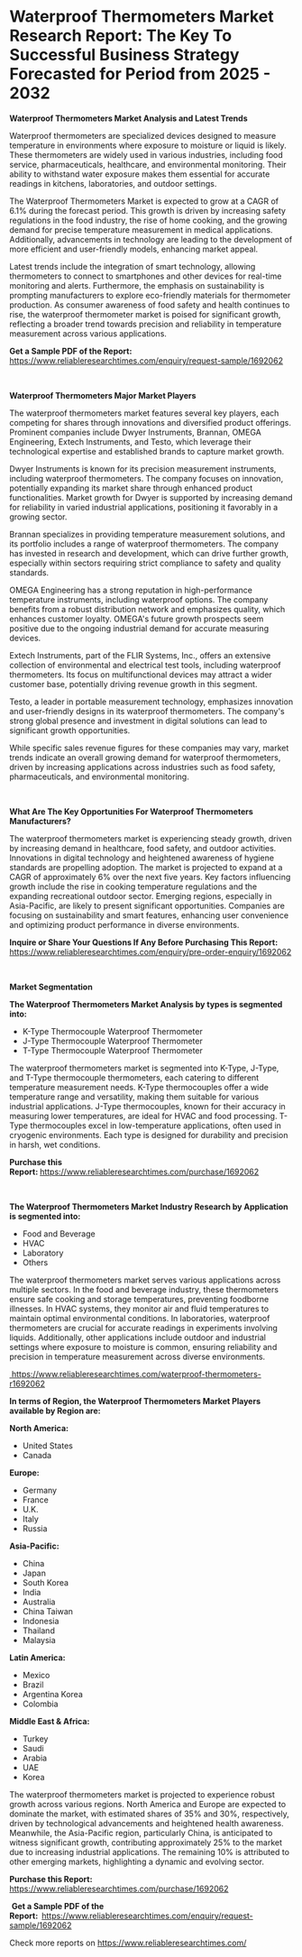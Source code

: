<p><h1>Waterproof Thermometers Market Research Report: The Key To Successful Business Strategy Forecasted for Period from 2025 - 2032</h1></p><p><strong>Waterproof Thermometers Market Analysis and Latest Trends</strong></p>
<p><p>Waterproof thermometers are specialized devices designed to measure temperature in environments where exposure to moisture or liquid is likely. These thermometers are widely used in various industries, including food service, pharmaceuticals, healthcare, and environmental monitoring. Their ability to withstand water exposure makes them essential for accurate readings in kitchens, laboratories, and outdoor settings.</p><p>The Waterproof Thermometers Market is expected to grow at a CAGR of 6.1% during the forecast period. This growth is driven by increasing safety regulations in the food industry, the rise of home cooking, and the growing demand for precise temperature measurement in medical applications. Additionally, advancements in technology are leading to the development of more efficient and user-friendly models, enhancing market appeal.</p><p>Latest trends include the integration of smart technology, allowing thermometers to connect to smartphones and other devices for real-time monitoring and alerts. Furthermore, the emphasis on sustainability is prompting manufacturers to explore eco-friendly materials for thermometer production. As consumer awareness of food safety and health continues to rise, the waterproof thermometer market is poised for significant growth, reflecting a broader trend towards precision and reliability in temperature measurement across various applications.</p></p>
<p><strong>Get a Sample PDF of the Report:&nbsp;</strong> <a href="https://www.reliableresearchtimes.com/enquiry/request-sample/1692062?utm_campaign=2198&utm_medium=2&utm_source=Github&utm_content=ia&utm_term=20022025&utm_id=waterproof-thermometers">https://www.reliableresearchtimes.com/enquiry/request-sample/1692062</a></p>
<p>&nbsp;</p>
<p><strong>Waterproof Thermometers Major Market Players</strong></p>
<p><p>The waterproof thermometers market features several key players, each competing for shares through innovations and diversified product offerings. Prominent companies include Dwyer Instruments, Brannan, OMEGA Engineering, Extech Instruments, and Testo, which leverage their technological expertise and established brands to capture market growth.</p><p>Dwyer Instruments is known for its precision measurement instruments, including waterproof thermometers. The company focuses on innovation, potentially expanding its market share through enhanced product functionalities. Market growth for Dwyer is supported by increasing demand for reliability in varied industrial applications, positioning it favorably in a growing sector.</p><p>Brannan specializes in providing temperature measurement solutions, and its portfolio includes a range of waterproof thermometers. The company has invested in research and development, which can drive further growth, especially within sectors requiring strict compliance to safety and quality standards. </p><p>OMEGA Engineering has a strong reputation in high-performance temperature instruments, including waterproof options. The company benefits from a robust distribution network and emphasizes quality, which enhances customer loyalty. OMEGA's future growth prospects seem positive due to the ongoing industrial demand for accurate measuring devices.</p><p>Extech Instruments, part of the FLIR Systems, Inc., offers an extensive collection of environmental and electrical test tools, including waterproof thermometers. Its focus on multifunctional devices may attract a wider customer base, potentially driving revenue growth in this segment.</p><p>Testo, a leader in portable measurement technology, emphasizes innovation and user-friendly designs in its waterproof thermometers. The company's strong global presence and investment in digital solutions can lead to significant growth opportunities.</p><p>While specific sales revenue figures for these companies may vary, market trends indicate an overall growing demand for waterproof thermometers, driven by increasing applications across industries such as food safety, pharmaceuticals, and environmental monitoring.</p></p>
<p>&nbsp;</p>
<p><strong>What Are The Key Opportunities For Waterproof Thermometers Manufacturers?</strong></p>
<p><p>The waterproof thermometers market is experiencing steady growth, driven by increasing demand in healthcare, food safety, and outdoor activities. Innovations in digital technology and heightened awareness of hygiene standards are propelling adoption. The market is projected to expand at a CAGR of approximately 6% over the next five years. Key factors influencing growth include the rise in cooking temperature regulations and the expanding recreational outdoor sector. Emerging regions, especially in Asia-Pacific, are likely to present significant opportunities. Companies are focusing on sustainability and smart features, enhancing user convenience and optimizing product performance in diverse environments.</p></p>
<p><strong>Inquire or Share Your Questions If Any Before Purchasing This Report:</strong> <a href="https://www.reliableresearchtimes.com/enquiry/pre-order-enquiry/1692062?utm_campaign=2198&utm_medium=2&utm_source=Github&utm_content=ia&utm_term=20022025&utm_id=waterproof-thermometers">https://www.reliableresearchtimes.com/enquiry/pre-order-enquiry/1692062</a></p>
<p>&nbsp;</p>
<p><strong>Market Segmentation</strong></p>
<p><strong>The Waterproof Thermometers Market Analysis by types is segmented into:</strong></p>
<p><ul><li>K-Type Thermocouple Waterproof Thermometer</li><li>J-Type Thermocouple Waterproof Thermometer</li><li>T-Type Thermocouple Waterproof Thermometer</li></ul></p>
<p><p>The waterproof thermometers market is segmented into K-Type, J-Type, and T-Type thermocouple thermometers, each catering to different temperature measurement needs. K-Type thermocouples offer a wide temperature range and versatility, making them suitable for various industrial applications. J-Type thermocouples, known for their accuracy in measuring lower temperatures, are ideal for HVAC and food processing. T-Type thermocouples excel in low-temperature applications, often used in cryogenic environments. Each type is designed for durability and precision in harsh, wet conditions.</p></p>
<p><strong>Purchase this Report:&nbsp;</strong><a href="https://www.reliableresearchtimes.com/purchase/1692062?utm_campaign=2198&utm_medium=2&utm_source=Github&utm_content=ia&utm_term=20022025&utm_id=waterproof-thermometers">https://www.reliableresearchtimes.com/purchase/1692062</a></p>
<p>&nbsp;</p>
<p><strong>The Waterproof Thermometers Market Industry Research by Application is segmented into:</strong></p>
<p><ul><li>Food and Beverage</li><li>HVAC</li><li>Laboratory</li><li>Others</li></ul></p>
<p><p>The waterproof thermometers market serves various applications across multiple sectors. In the food and beverage industry, these thermometers ensure safe cooking and storage temperatures, preventing foodborne illnesses. In HVAC systems, they monitor air and fluid temperatures to maintain optimal environmental conditions. In laboratories, waterproof thermometers are crucial for accurate readings in experiments involving liquids. Additionally, other applications include outdoor and industrial settings where exposure to moisture is common, ensuring reliability and precision in temperature measurement across diverse environments.</p></p>
<p><a href="https://www.reliableresearchtimes.com/waterproof-thermometers-r1692062?utm_campaign=2198&utm_medium=2&utm_source=Github&utm_content=ia&utm_term=20022025&utm_id=waterproof-thermometers">&nbsp;https://www.reliableresearchtimes.com/waterproof-thermometers-r1692062</a></p>
<p><strong>In terms of Region, the Waterproof Thermometers Market Players available by Region are:</strong></p>
<p>
    <p> <strong> North America: </strong>
        <ul>
            <li>United States</li>
            <li>Canada</li>
        </ul>
        </p> 
    <p> <strong> Europe: </strong>
        <ul>
            <li>Germany</li>
            <li>France</li>
            <li>U.K.</li>
            <li>Italy</li>
            <li>Russia</li>
        </ul>
        </p> 
    <p> <strong> Asia-Pacific: </strong>
        <ul>
            <li>China</li>
            <li>Japan</li>
            <li>South Korea</li>
            <li>India</li>
            <li>Australia</li>
            <li>China Taiwan</li>
            <li>Indonesia</li>
            <li>Thailand</li>
            <li>Malaysia</li>
        </ul>
        </p> 
    <p> <strong> Latin America: </strong>
        <ul>
            <li>Mexico</li>
            <li>Brazil</li>
            <li>Argentina Korea</li>
            <li>Colombia</li>
        </ul>
        </p> 
    <p> <strong> Middle East & Africa: </strong>
        <ul>
            <li>Turkey</li>
            <li>Saudi</li>
            <li>Arabia</li>
            <li>UAE</li>
            <li>Korea</li>
        </ul>
    </p>
    </p>
<p><p>The waterproof thermometers market is projected to experience robust growth across various regions. North America and Europe are expected to dominate the market, with estimated shares of 35% and 30%, respectively, driven by technological advancements and heightened health awareness. Meanwhile, the Asia-Pacific region, particularly China, is anticipated to witness significant growth, contributing approximately 25% to the market due to increasing industrial applications. The remaining 10% is attributed to other emerging markets, highlighting a dynamic and evolving sector.</p></p>
<p><strong>Purchase this Report: </strong><a href="https://www.reliableresearchtimes.com/purchase/1692062?utm_campaign=2198&utm_medium=2&utm_source=Github&utm_content=ia&utm_term=20022025&utm_id=waterproof-thermometers">https://www.reliableresearchtimes.com/purchase/1692062</a></p>
<p>&nbsp;<strong>Get a Sample PDF of the Report:&nbsp;&nbsp;</strong><a href="https://www.reliableresearchtimes.com/enquiry/request-sample/1692062?utm_campaign=2198&utm_medium=2&utm_source=Github&utm_content=ia&utm_term=20022025&utm_id=waterproof-thermometers">https://www.reliableresearchtimes.com/enquiry/request-sample/1692062</a></p>
<p><strong></strong></p>
<p>Check more reports on <a href="https://www.reliableresearchtimes.com/?utm_campaign=2198&utm_medium=2&utm_source=Github&utm_content=ia&utm_term=20022025&utm_id=waterproof-thermometers">https://www.reliableresearchtimes.com/</a></p>